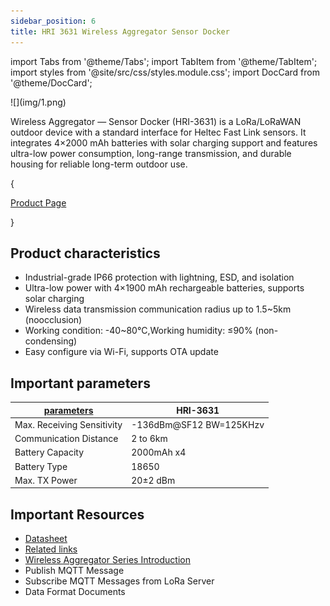 ```yaml
---
sidebar_position: 6
title: HRI 3631 Wireless Aggregator Sensor Docker
---
```


import Tabs from '@theme/Tabs';
import TabItem from '@theme/TabItem';
import styles from '@site/src/css/styles.module.css';
import DocCard from '@theme/DocCard';



<div style={{ textAlign: 'center' }}>
  ![](img/1.png)
</div>

Wireless Aggregator — Sensor Docker (HRI-3631) is a LoRa/LoRaWAN outdoor device with a standard interface for Heltec Fast Link sensors. It integrates 4×2000 mAh batteries with solar charging support and features ultra-low power consumption, long-range transmission, and durable housing for reliable long-term outdoor use.

{<div className={styles.btnContainer}>
  <a href="https://heltec.org/project/hri-3631/" className={styles.btnLink1}>
    Product Page
  </a>
</div>}

## Product characteristics

- Industrial-grade IP66 protection with lightning, ESD, and isolation
- Ultra-low power with 4×1900 mAh rechargeable batteries, supports solar charging
- Wireless data transmission communication radius up to 1.5~5km (noocclusion)
- Working condition: -40~80°C,Working humidity: ≤90% (non-condensing)
- Easy configure via Wi-Fi, supports OTA update


## Important parameters
| [parameters](https://resource.heltec.cn/download/Wireless_Aggregator/HRI-3631.pdf)         | HRI-3631        |
|--------------------|----------------------------|
|Max. Receiving Sensitivity   |	    	-136dBm@SF12 BW=125KHzv         |
|Communication Distance |    2 to 6km             |
| Battery Capacity    |   		2000mAh x4              |
| Battery Type      | 	18650      |
| Max. TX Power      | 20±2 dBm  |


## Important Resources
- [Datasheet](https://resource.heltec.cn/download/Wireless_Aggregator/HRI-3631.pdf)
- [Related links](https://resource.heltec.cn/download/Wireless_Aggregator)
- [Wireless Aggregator Series Introduction](https://heltec.org/wireless-aggregator/)
- Publish MQTT Message
- Subscribe MQTT Messages from LoRa Server
- Data Format Documents